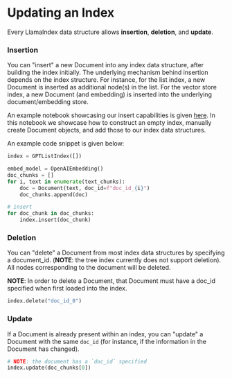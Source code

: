 # Updating an Index

Every LlamaIndex data structure allows **insertion**, **deletion**, and **update**.

### Insertion

You can "insert" a new Document into any index data structure, after building the index initially. The underlying mechanism behind insertion depends on the index structure.
For instance, for the list index, a new Document is inserted as additional node(s) in the list.
For the vector store index, a new Document (and embedding) is inserted into the underlying document/embedding store.

An example notebook showcasing our insert capabilities is given [here](https://github.com/jerryjliu/gpt_index/blob/main/examples/paul_graham_essay/InsertDemo.ipynb).
In this notebook we showcase how to construct an empty index, manually create Document objects, and add those to our index data structures.

An example code snippet is given below:

```python
index = GPTListIndex([])

embed_model = OpenAIEmbedding()
doc_chunks = []
for i, text in enumerate(text_chunks):
    doc = Document(text, doc_id=f"doc_id_{i}")
    doc_chunks.append(doc)

# insert
for doc_chunk in doc_chunks:
    index.insert(doc_chunk)

```

### Deletion

You can "delete" a Document from most index data structures by specifying a document_id. (**NOTE**: the tree index currently does not support deletion). All nodes corresponding to
the document will be deleted.

**NOTE**: In order to delete a Document, that Document must have a doc_id specified when first loaded into the index.

```python
index.delete("doc_id_0")
```


### Update

If a Document is already present within an index, you can "update" a Document with the same `doc_id` (for instance, if the information in the Document has changed).

```python
# NOTE: the document has a `doc_id` specified
index.update(doc_chunks[0])
```





